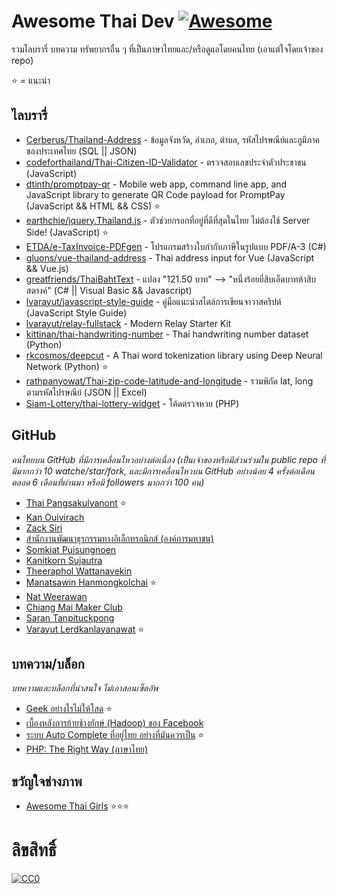 # Awesome Thai Dev [![Awesome](https://cdn.rawgit.com/sindresorhus/awesome/d7305f38d29fed78fa85652e3a63e154dd8e8829/media/badge.svg)](https://github.com/sindresorhus/awesome)
รวมไลบรารี่ บทความ ทรัพยากรอื่น ๆ ที่เป็นภาษาไทยและ/หรือดูแลโดยคนไทย (เอาแต่ใจโดยเจ้าของ repo)

:star: = แนะนำ

## ไลบรารี่

* [Cerberus/Thailand-Address](https://github.com/Cerberus/Thailand-Address) - ข้อมูลจังหวัด, อำเภอ, ตำบล, รหัสไปรษณีย์และภูมิภาค ของประเทศไทย (SQL || JSON)
* [codeforthailand/Thai-Citizen-ID-Validator](https://github.com/codeforthailand/Thai-Citizen-ID-Validator) - ตรวจสอบเลขประจำตัวประชาชน (JavaScript)
* [dtinth/promptpay-qr](https://github.com/dtinth/promptpay-qr) - Mobile web app, command line app, and JavaScript library to generate QR Code payload for PromptPay (JavaScript && HTML && CSS) :star:
* [earthchie/jquery.Thailand.js](https://github.com/earthchie/jquery.Thailand.js) - ตัวช่วยกรอกที่อยู่ที่ดีที่สุดในไทย ไม่ต้องใช้ Server Side! (JavaScript) :star:
* [ETDA/e-TaxInvoice-PDFgen](https://github.com/ETDA/e-TaxInvoice-PDFgen) - โปรแกรมสร้างใบกํากับภาษีในรูปแบบ PDF/A-3 (C#)
* [gluons/vue-thailand-address](https://github.com/gluons/vue-thailand-address) - Thai address input for Vue (JavaScript && Vue.js)
* [greatfriends/ThaiBahtText](https://github.com/greatfriends/ThaiBahtText) - แปลง "121.50 บาท" --> "หนึ่งร้อยยี่สิบเอ็ดบาทห้าสิบสตางค์" (C# || Visual Basic && Javascript)
* [lvarayut/javascript-style-guide](https://github.com/lvarayut/javascript-style-guide) - คู่มือแนะนำสไตล์การเขียนจาวาสคริปต์ (JavaScript Style Guide)
* [lvarayut/relay-fullstack](https://github.com/lvarayut/relay-fullstack) - Modern Relay Starter Kit
* [kittinan/thai-handwriting-number](https://github.com/kittinan/thai-handwriting-number) - Thai handwriting number dataset (Python)
* [rkcosmos/deepcut](https://github.com/rkcosmos/deepcut) - A Thai word tokenization library using Deep Neural Network (Python) :star:
* [rathpanyowat/Thai-zip-code-latitude-and-longitude](https://github.com/rathpanyowat/Thai-zip-code-latitude-and-longitude) - รวมพิกัด lat, long ตามรหัสไปรษณีย์ (JSON || Excel)
* [Siam-Lottery/thai-lottery-widget](https://github.com/Siam-Lottery/thai-lottery-widget) - โค้ดตรวจหวย (PHP)

## GitHub
*คนไทยบน GitHub ที่มีการเคลื่อนไหวอย่างต่อเนื่อง (เป็นเจ้าของหรือมีส่วนร่วมใน public repo ที่มีมากกว่า 10 watche/star/fork, และมีการเคลื่อนไหวบน GitHub อย่างน้อย 4 ครั้งต่อเดือนตลอด 6 เดือนที่ผ่านมา หรือมี followers มากกว่า 100 คน)*

* [Thai Pangsakulyanont](https://github.com/dtinth) :star:
* [Kan Ouivirach](https://github.com/zkan)
* [Zack Siri](https://github.com/zacksiri)
* [สำนักงานพัฒนาธุรกรรมทางอิเล็กทรอนิกส์ (องค์การมหาชน)](https://github.com/ETDA)
* [Somkiat Puisungnoen](https://github.com/up1)
* [Kanitkorn Sujautra](https://github.com/lukyth)
* [Theeraphol Wattanavekin](https://github.com/parnurzeal)
* [Manatsawin Hanmongkolchai](https://github.com/whs) :star:
* [Nat Weerawan](https://github.com/NAzT)
* [Chiang Mai Maker Club](https://github.com/cmmakerclub)
* [Saran Tanpituckpong](https://github.com/gluons)
* [Varayut Lerdkanlayanawat](https://github.com/lvarayut) :star:

## บทความ/บล็อก
*บทความและบล็อกที่น่าสนใจ ไม่เอาสอนเซ็ตอัพ*

* [Geek อย่างไรไม่ให้โสด](https://www.blognone.com/node/26643) :star:
* [เบื้องหลังการย้ายช้างยักษ์ (Hadoop) ของ Facebook](https://www.blognone.com/node/25406)
* [ระบบ Auto Complete ที่อยู่ไทย อย่างที่มันควรเป็น](https://medium.com/@earthchie/%E0%B8%A3%E0%B8%B0%E0%B8%9A%E0%B8%9A-auto-complete-%E0%B8%97%E0%B8%B5%E0%B9%88%E0%B8%AD%E0%B8%A2%E0%B8%B9%E0%B9%88%E0%B9%84%E0%B8%97%E0%B8%A2-%E0%B8%AD%E0%B8%A2%E0%B9%88%E0%B8%B2%E0%B8%87%E0%B8%97%E0%B8%B5%E0%B9%88%E0%B8%A1%E0%B8%B1%E0%B8%99%E0%B8%84%E0%B8%A7%E0%B8%A3%E0%B9%80%E0%B8%9B%E0%B9%87%E0%B8%99-27360185d86a) :star:
* [PHP: The Right Way (ภาษาไทย)](https://apzentral.github.io/php-the-right-way/)

## ขวัญใจช่างภาพ
* [Awesome Thai Girls](https://github.com/tostyle/awesome-thai-girls) :star::star::star:

# ลิขสิทธิ์
[![CC0](http://i.creativecommons.org/p/zero/1.0/88x31.png)](http://creativecommons.org/publicdomain/zero/1.0/)
